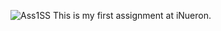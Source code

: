 ![Ass1SS](https://user-images.githubusercontent.com/111127566/197474395-845360b1-ce2b-497f-81b4-6ef5a8ef42a3.png)
This is my first assignment at iNueron.
